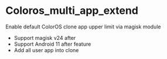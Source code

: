 # Coloros_multi_app_extend
Enable default ColorOS clone app upper limit via magisk module

- Support magisk v24 after
- Support Android 11 after
feature
- Add all user app into clone 
